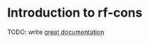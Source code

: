 # Introduction to rf-cons

TODO: write [great documentation](http://jacobian.org/writing/what-to-write/)
